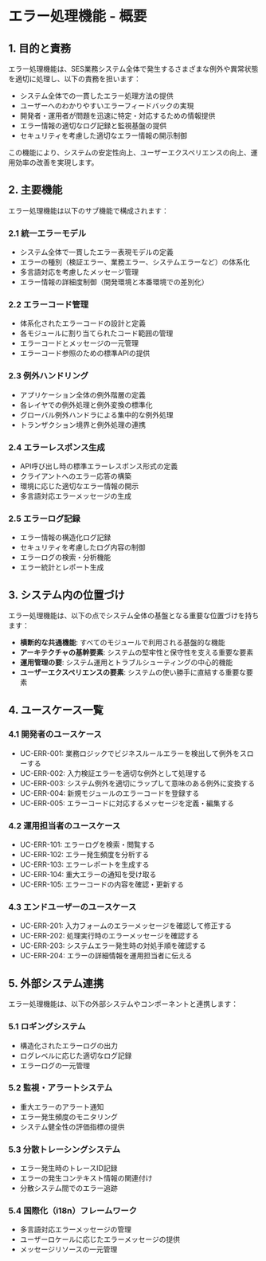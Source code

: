 # エラー処理機能 - 概要

## 1. 目的と責務

エラー処理機能は、SES業務システム全体で発生するさまざまな例外や異常状態を適切に処理し、以下の責務を担います：

- システム全体での一貫したエラー処理方法の提供
- ユーザーへのわかりやすいエラーフィードバックの実現
- 開発者・運用者が問題を迅速に特定・対応するための情報提供
- エラー情報の適切なログ記録と監視基盤の提供
- セキュリティを考慮した適切なエラー情報の開示制御

この機能により、システムの安定性向上、ユーザーエクスペリエンスの向上、運用効率の改善を実現します。

## 2. 主要機能

エラー処理機能は以下のサブ機能で構成されます：

### 2.1 統一エラーモデル

- システム全体で一貫したエラー表現モデルの定義
- エラーの種別（検証エラー、業務エラー、システムエラーなど）の体系化
- 多言語対応を考慮したメッセージ管理
- エラー情報の詳細度制御（開発環境と本番環境での差別化）

### 2.2 エラーコード管理

- 体系化されたエラーコードの設計と定義
- 各モジュールに割り当てられたコード範囲の管理
- エラーコードとメッセージの一元管理
- エラーコード参照のための標準APIの提供

### 2.3 例外ハンドリング

- アプリケーション全体の例外階層の定義
- 各レイヤでの例外処理と例外変換の標準化
- グローバル例外ハンドラによる集中的な例外処理
- トランザクション境界と例外処理の連携

### 2.4 エラーレスポンス生成

- API呼び出し時の標準エラーレスポンス形式の定義
- クライアントへのエラー応答の構築
- 環境に応じた適切なエラー情報の開示
- 多言語対応エラーメッセージの生成

### 2.5 エラーログ記録

- エラー情報の構造化ログ記録
- セキュリティを考慮したログ内容の制御
- エラーログの検索・分析機能
- エラー統計とレポート生成

## 3. システム内の位置づけ

エラー処理機能は、以下の点でシステム全体の基盤となる重要な位置づけを持ちます：

- **横断的な共通機能**: すべてのモジュールで利用される基盤的な機能
- **アーキテクチャの基幹要素**: システムの堅牢性と保守性を支える重要な要素
- **運用管理の要**: システム運用とトラブルシューティングの中心的機能
- **ユーザーエクスペリエンスの要素**: システムの使い勝手に直結する重要な要素

## 4. ユースケース一覧

### 4.1 開発者のユースケース

- UC-ERR-001: 業務ロジックでビジネスルールエラーを検出して例外をスローする
- UC-ERR-002: 入力検証エラーを適切な例外として処理する
- UC-ERR-003: システム例外を適切にラップして意味のある例外に変換する
- UC-ERR-004: 新規モジュールのエラーコードを登録する
- UC-ERR-005: エラーコードに対応するメッセージを定義・編集する

### 4.2 運用担当者のユースケース

- UC-ERR-101: エラーログを検索・閲覧する
- UC-ERR-102: エラー発生頻度を分析する
- UC-ERR-103: エラーレポートを生成する
- UC-ERR-104: 重大エラーの通知を受け取る
- UC-ERR-105: エラーコードの内容を確認・更新する

### 4.3 エンドユーザーのユースケース

- UC-ERR-201: 入力フォームのエラーメッセージを確認して修正する
- UC-ERR-202: 処理実行時のエラーメッセージを確認する
- UC-ERR-203: システムエラー発生時の対処手順を確認する
- UC-ERR-204: エラーの詳細情報を運用担当者に伝える

## 5. 外部システム連携

エラー処理機能は、以下の外部システムやコンポーネントと連携します：

### 5.1 ロギングシステム

- 構造化されたエラーログの出力
- ログレベルに応じた適切なログ記録
- エラーログの一元管理

### 5.2 監視・アラートシステム

- 重大エラーのアラート通知
- エラー発生頻度のモニタリング
- システム健全性の評価指標の提供

### 5.3 分散トレーシングシステム

- エラー発生時のトレースID記録
- エラーの発生コンテキスト情報の関連付け
- 分散システム間でのエラー追跡

### 5.4 国際化（i18n）フレームワーク

- 多言語対応エラーメッセージの管理
- ユーザーロケールに応じたエラーメッセージの提供
- メッセージリソースの一元管理